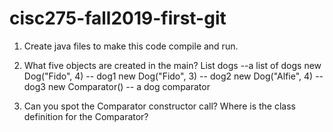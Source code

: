 # cisc275-fall2019-first-git
1. Create java files to make this code compile and run.

2. What five objects are created in the main?
List<Dog> dogs --a list of dogs
new Dog("Fido", 4) -- dog1
new Dog("Fido", 3) -- dog2
new Dog("Alfie", 4) -- dog3
new Comparator<Animal>() -- a dog comparator
3. Can you spot the Comparator constructor call? Where is the class definition for the Comparator?

